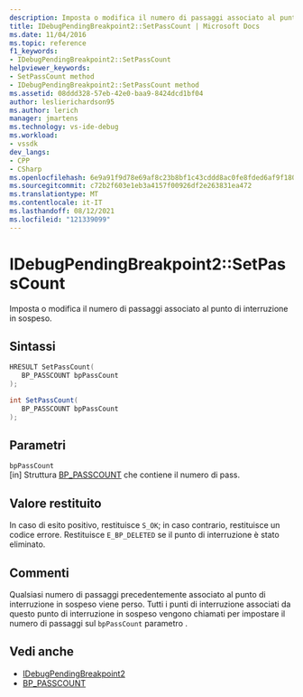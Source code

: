```yaml
---
description: Imposta o modifica il numero di passaggi associato al punto di interruzione in sospeso.
title: IDebugPendingBreakpoint2::SetPassCount | Microsoft Docs
ms.date: 11/04/2016
ms.topic: reference
f1_keywords:
- IDebugPendingBreakpoint2::SetPassCount
helpviewer_keywords:
- SetPassCount method
- IDebugPendingBreakpoint2::SetPassCount method
ms.assetid: 08ddd328-57eb-42e0-baa9-8424dcd1bf04
author: leslierichardson95
ms.author: lerich
manager: jmartens
ms.technology: vs-ide-debug
ms.workload:
- vssdk
dev_langs:
- CPP
- CSharp
ms.openlocfilehash: 6e9a91f9d78e69af8c23b8bf1c43cddd8ac0fe8fded6af9f18049974b449d0bb
ms.sourcegitcommit: c72b2f603e1eb3a4157f00926df2e263831ea472
ms.translationtype: MT
ms.contentlocale: it-IT
ms.lasthandoff: 08/12/2021
ms.locfileid: "121339099"
---
```

# <a name="idebugpendingbreakpoint2setpasscount"></a>IDebugPendingBreakpoint2::SetPassCount
Imposta o modifica il numero di passaggi associato al punto di interruzione in sospeso.

## <a name="syntax"></a>Sintassi

```cpp
HRESULT SetPassCount( 
   BP_PASSCOUNT bpPassCount
);
```

```csharp
int SetPassCount( 
   BP_PASSCOUNT bpPassCount
);
```

## <a name="parameters"></a>Parametri
`bpPassCount`\
[in] Struttura [BP_PASSCOUNT](../../../extensibility/debugger/reference/bp-passcount.md) che contiene il numero di pass.

## <a name="return-value"></a>Valore restituito
 In caso di esito positivo, restituisce `S_OK`; in caso contrario, restituisce un codice errore. Restituisce `E_BP_DELETED` se il punto di interruzione è stato eliminato.

## <a name="remarks"></a>Commenti
 Qualsiasi numero di passaggi precedentemente associato al punto di interruzione in sospeso viene perso. Tutti i punti di interruzione associati da questo punto di interruzione in sospeso vengono chiamati per impostare il numero di passaggi sul `bpPassCount` parametro .

## <a name="see-also"></a>Vedi anche
- [IDebugPendingBreakpoint2](../../../extensibility/debugger/reference/idebugpendingbreakpoint2.md)
- [BP_PASSCOUNT](../../../extensibility/debugger/reference/bp-passcount.md)
